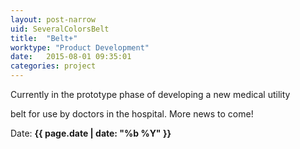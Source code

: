 ```yaml
---
layout: post-narrow
uid: SeveralColorsBelt
title:  "Belt+"
worktype: "Product Development"
date:   2015-08-01 09:35:01
categories: project
---
```


<p>
Currently in the prototype phase of developing a new medical utility 

belt for use by doctors in the hospital. More news to come!
</p>

<p class="meta">Date: <strong>{{ page.date | date: "%b %Y" }}</strong></p>

<div class="showcase">
	

</div>
